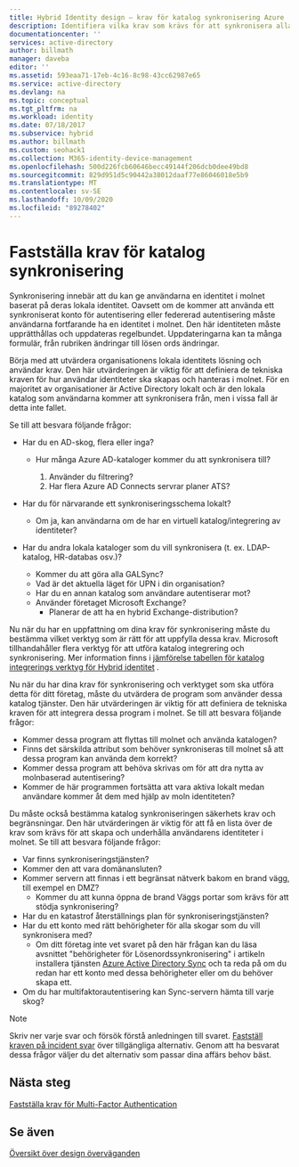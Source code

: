 ```yaml
---
title: Hybrid Identity design – krav för katalog synkronisering Azure | Microsoft Docs
description: Identifiera vilka krav som krävs för att synkronisera alla användare mellan på = lokalt och i molnet för företaget.
documentationcenter: ''
services: active-directory
author: billmath
manager: daveba
editor: ''
ms.assetid: 593eaa71-17eb-4c16-8c98-43cc62987e65
ms.service: active-directory
ms.devlang: na
ms.topic: conceptual
ms.tgt_pltfrm: na
ms.workload: identity
ms.date: 07/18/2017
ms.subservice: hybrid
ms.author: billmath
ms.custom: seohack1
ms.collection: M365-identity-device-management
ms.openlocfilehash: 500d226fcb60646becc49144f206dcb0dee49bd8
ms.sourcegitcommit: 829d951d5c90442a38012daaf77e86046018e5b9
ms.translationtype: MT
ms.contentlocale: sv-SE
ms.lasthandoff: 10/09/2020
ms.locfileid: "89278402"
---
```

# <a name="determine-directory-synchronization-requirements"></a>Fastställa krav för katalog synkronisering
Synkronisering innebär att du kan ge användarna en identitet i molnet baserat på deras lokala identitet. Oavsett om de kommer att använda ett synkroniserat konto för autentisering eller federerad autentisering måste användarna fortfarande ha en identitet i molnet.  Den här identiteten måste upprätthållas och uppdateras regelbundet.  Uppdateringarna kan ta många formulär, från rubriken ändringar till lösen ords ändringar.  

Börja med att utvärdera organisationens lokala identitets lösning och användar krav. Den här utvärderingen är viktig för att definiera de tekniska kraven för hur användar identiteter ska skapas och hanteras i molnet.  För en majoritet av organisationer är Active Directory lokalt och är den lokala katalog som användarna kommer att synkronisera från, men i vissa fall är detta inte fallet.  

Se till att besvara följande frågor:

* Har du en AD-skog, flera eller inga?
  
  * Hur många Azure AD-kataloger kommer du att synkronisera till?
    
    1. Använder du filtrering?
    2. Har flera Azure AD Connects servrar planer ATS?
* Har du för närvarande ett synkroniseringsschema lokalt?
  
  * Om ja, kan användarna om de har en virtuell katalog/integrering av identiteter?
* Har du andra lokala kataloger som du vill synkronisera (t. ex. LDAP-katalog, HR-databas osv.)?
  * Kommer du att göra alla GALSync?
  * Vad är det aktuella läget för UPN i din organisation? 
  * Har du en annan katalog som användare autentiserar mot?
  * Använder företaget Microsoft Exchange?
    * Planerar de att ha en hybrid Exchange-distribution?

Nu när du har en uppfattning om dina krav för synkronisering måste du bestämma vilket verktyg som är rätt för att uppfylla dessa krav.  Microsoft tillhandahåller flera verktyg för att utföra katalog integrering och synkronisering.  Mer information finns i [jämförelse tabellen för katalog integrerings verktyg för Hybrid identitet](plan-hybrid-identity-design-considerations-tools-comparison.md) . 

Nu när du har dina krav för synkronisering och verktyget som ska utföra detta för ditt företag, måste du utvärdera de program som använder dessa katalog tjänster. Den här utvärderingen är viktig för att definiera de tekniska kraven för att integrera dessa program i molnet. Se till att besvara följande frågor:

* Kommer dessa program att flyttas till molnet och använda katalogen?
* Finns det särskilda attribut som behöver synkroniseras till molnet så att dessa program kan använda dem korrekt?
* Kommer dessa program att behöva skrivas om för att dra nytta av molnbaserad autentisering?
* Kommer de här programmen fortsätta att vara aktiva lokalt medan användare kommer åt dem med hjälp av moln identiteten?

Du måste också bestämma katalog synkroniseringen säkerhets krav och begränsningar. Den här utvärderingen är viktig för att få en lista över de krav som krävs för att skapa och underhålla användarens identiteter i molnet. Se till att besvara följande frågor:

* Var finns synkroniseringstjänsten?
* Kommer den att vara domänansluten?
* Kommer servern att finnas i ett begränsat nätverk bakom en brand vägg, till exempel en DMZ?
  * Kommer du att kunna öppna de brand Väggs portar som krävs för att stödja synkronisering?
* Har du en katastrof återställnings plan för synkroniseringstjänsten?
* Har du ett konto med rätt behörigheter för alla skogar som du vill synkronisera med?
  * Om ditt företag inte vet svaret på den här frågan kan du läsa avsnittet "behörigheter för Lösenordssynkronisering" i artikeln installera tjänsten [Azure Active Directory Sync](/previous-versions/azure/azure-services/dn757602(v=azure.100)#BKMK_CreateAnADAccountForTheSyncService) och ta reda på om du redan har ett konto med dessa behörigheter eller om du behöver skapa ett.
* Om du har multifaktorautentisering kan Sync-servern hämta till varje skog?

> [!NOTE]
> Skriv ner varje svar och försök förstå anledningen till svaret. [Fastställ kraven på incident svar](plan-hybrid-identity-design-considerations-incident-response-requirements.md) över tillgängliga alternativ. Genom att ha besvarat dessa frågor väljer du det alternativ som passar dina affärs behov bäst.
> 
> 

## <a name="next-steps"></a>Nästa steg
[Fastställa krav för Multi-Factor Authentication](plan-hybrid-identity-design-considerations-multifactor-auth-requirements.md)

## <a name="see-also"></a>Se även
[Översikt över design överväganden](plan-hybrid-identity-design-considerations-overview.md)